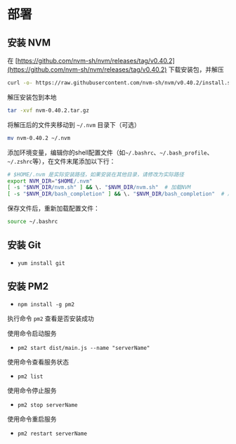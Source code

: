 # 部署

## 安装 NVM

在 [https://github.com/nvm-sh/nvm/releases/tag/v0.40.2](https://github.com/nvm-sh/nvm/releases/tag/v0.40.2) 下载安装包，并解压

```bash
curl -o- https://raw.githubusercontent.com/nvm-sh/nvm/v0.40.2/install.sh | bash
```

解压安装包到本地

```bash
tar -xvf nvm-0.40.2.tar.gz
```

将解压后的文件夹移动到 `~/.nvm` 目录下（可选）

```bash
mv nvm-0.40.2 ~/.nvm
```

添加环境变量，编辑你的shell配置文件（如`~/.bashrc`、`~/.bash_profile`、`~/.zshrc`等），在文件末尾添加以下行：

```bash
# $HOME/.nvm 是实际安装路径，如果安装在其他目录，请修改为实际路径
export NVM_DIR="$HOME/.nvm"
[ -s "$NVM_DIR/nvm.sh" ] && \. "$NVM_DIR/nvm.sh"  # 加载NVM
[ -s "$NVM_DIR/bash_completion" ] && \. "$NVM_DIR/bash_completion"  # 启用命令补全
```

保存文件后，重新加载配置文件：

```bash
source ~/.bashrc
```

## 安装 Git

- `yum install git`

## 安装 PM2

- `npm install -g pm2`

执行命令 `pm2` 查看是否安装成功

使用命令启动服务

- `pm2 start dist/main.js --name "serverName"`

使用命令查看服务状态

- `pm2 list`

使用命令停止服务

- `pm2 stop serverName`

使用命令重启服务

- `pm2 restart serverName`
